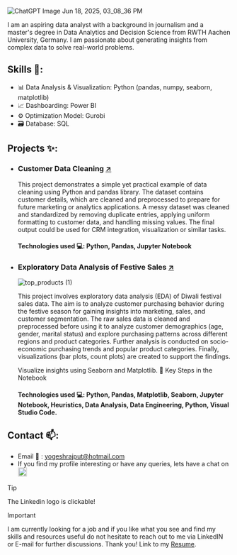 ![ChatGPT Image Jun 18, 2025, 03_08_36 PM](https://github.com/user-attachments/assets/a0a8192f-18f8-470d-b3db-37c493847f21)


I am an aspiring data analyst with a background in journalism and a master's degree in Data Analytics and Decision Science from RWTH Aachen University, Germany. I am passionate about generating insights from complex data to solve real-world problems. 

## Skills 🧰: 
- 📊 Data Analysis & Visualization: Python (pandas, numpy, seaborn, matplotlib)
- 📈 Dashboarding: Power BI 
- ⚙️ Optimization Model: Gurobi  
- 🗃️ Database: SQL

## Projects ✨:
- ### Customer Data Cleaning [↗️](https://github.com/Yogesh-Rajput/Customer-List-Data-Cleaning)

  This project demonstrates a simple yet practical example of data cleaning using Python and pandas library. The dataset contains customer details, which are cleaned and preprocessed to prepare for future marketing or analytics applications. A messy dataset was cleaned and standardized by removing duplicate entries, applying uniform formatting to customer data, and handling missing values. The final output could be used for CRM integration, visualization or similar tasks.

  #### Technologies used 💻: Python, Pandas, Jupyter Notebook
  
- ### Exploratory Data Analysis of Festive Sales [↗️](https://github.com/Yogesh-Rajput/Diwali-Sales-EDA)

  ![top_products (1)](https://github.com/user-attachments/assets/e863e5ba-2755-4475-af76-a10c66d974b8)

  This project involves exploratory data analysis (EDA) of Diwali festival sales data. The aim is to analyze customer purchasing behavior during the festive season for gaining insights into marketing, sales, and customer segmentation. The raw sales data is cleaned and preprocessed before using it to analyze customer demographics (age, gender, marital status) and explore purchasing patterns across different regions and product categories. Further analysis is conducted on socio-economic purchasing trends and popular product categories. Finally, visualizations (bar plots, count plots) are created to support the findings.

  Visualize insights using Seaborn and Matplotlib.
🧩 Key Steps in the Notebook

  #### Technologies used 💻: Python, Pandas, Matplotlib, Seaborn, Jupyter Notebook, Heuristics, Data Analysis, Data Engineering, Python, Visual Studio Code.

## Contact 📫:
- Email :email: : yogeshrajput@hotmail.com
- If you find my profile interesting or have any queries, lets have a chat on [<img src='https://cdn.jsdelivr.net/npm/simple-icons@3.0.1/icons/linkedin.svg' alt='linkedin' height='20'>](https://www.linkedin.com/in/aniketsatpute174/)
>[!Tip]
>The Linkedin logo is clickable!
    
>[!IMPORTANT]
>I am currently looking for a job and if you like what you see and find my skills and resources useful do not hesitate to reach out to me via LinkedIN or E-mail for further discussions.
>Thank you!
>  Link to my [Resume](pdf). 
